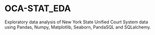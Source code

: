 # OCA-STAT_EDA

Exploratory data analysis of New York State Unified Court System data using Pandas, Numpy, Matplotlib, Seaborn, PandaSQL and SQLalchemy.
